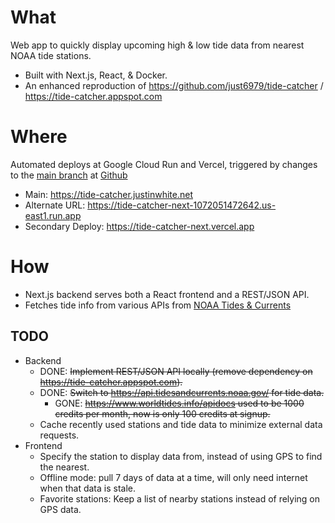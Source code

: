 # What

Web app to quickly display upcoming high & low tide data from nearest NOAA tide stations.

* Built with Next.js, React, & Docker.
* An enhanced reproduction of https://github.com/just6979/tide-catcher / https://tide-catcher.appspot.com

# Where

Automated deploys at Google Cloud Run and Vercel, triggered by changes to
the [main branch](https://github.com/just6979/tide-catcher-next/tree/main)
at [Github](https://github.com/just6979/tide-catcher-next)

* Main: https://tide-catcher.justinwhite.net
* Alternate URL: https://tide-catcher-next-1072051472642.us-east1.run.app
* Secondary Deploy: https://tide-catcher-next.vercel.app

# How

* Next.js backend serves both a React frontend and a REST/JSON API.
* Fetches tide info from various APIs
  from [NOAA Tides & Currents](https://tidesandcurrents.noaa.gov/web_services_info.html)

## TODO

* Backend
    * DONE: ~~Implement REST/JSON API locally (remove dependency on https://tide-catcher.appspot.com).~~
    * DONE: ~~Switch to https://api.tidesandcurrents.noaa.gov/ for tide data.~~
        * GONE: ~~https://www.worldtides.info/apidocs used to be 1000 credits per month, now is only 100 credits at
          signup.~~
    * Cache recently used stations and tide data to minimize external data requests.
* Frontend
    * Specify the station to display data from, instead of using GPS to find the nearest.
    * Offline mode: pull 7 days of data at a time, will only need internet when that data is stale.
    * Favorite stations: Keep a list of nearby stations instead of relying on GPS data.
